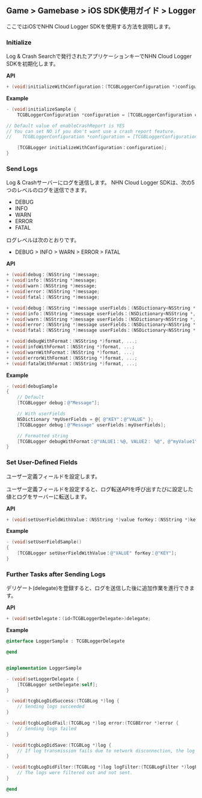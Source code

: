 ## Game > Gamebase > iOS SDK使用ガイド > Logger

ここではiOSでNHN Cloud Logger SDKを使用する方法を説明します。

### Initialize
Log & Crash Searchで発行されたアプリケーションキーでNHN Cloud Logger SDKを初期化します。

**API**

```objectivec
+ (void)initializeWithConfiguration：(TCGBLoggerConfiguration *)configuration;
```

**Example**
```objectivec
- (void)initializeSample {
    TCGBLoggerConfiguration *configuration = [TCGBLoggerConfiguration configurationWithAppKey:@"YOUR_APP_KEY"];

// Default value of enableCrashReport is YES
// You can set NO if you don't want use a crash report feature.
//    TCGBLoggerConfiguration *configuration = [TCGBLoggerConfiguration configurationWithAppKey:@"YOUR_APP_KEY" enableCrashReporter:NO];

    [TCGBLogger initializeWithConfiguration：configuration];
}
```

### Send Logs

Log & Crashサーバーにログを送信します。
NHN Cloud Logger SDKは、次の5つのレベルのログを送信できます。

* DEBUG
* INFO
* WARN
* ERROR
* FATAL

ログレベルは次のとおりです。

* DEBUG > INFO > WARN > ERROR > FATAL

**API**

```objectivec
+ (void)debug：(NSString *)message;
+ (void)info：(NSString *)message;
+ (void)warn：(NSString *)message;
+ (void)error：(NSString *)message;
+ (void)fatal：(NSString *)message;

+ (void)debug：(NSString *)message userFields：(NSDictionary<NSString *, NSString *> *)userFields;
+ (void)info：(NSString *)message userFields：(NSDictionary<NSString *, NSString *> *)userFields;
+ (void)warn：(NSString *)message userFields：(NSDictionary<NSString *, NSString *> *)userFields;
+ (void)error：(NSString *)message userFields：(NSDictionary<NSString *, NSString *> *)userFields;
+ (void)fatal：(NSString *)message userFields：(NSDictionary<NSString *, NSString *> *)userFields;

+ (void)debugWithFormat：(NSString *)format, ...;
+ (void)infoWithFormat：(NSString *)format, ...;
+ (void)warnWithFormat：(NSString *)format, ...;
+ (void)errorWithFormat：(NSString *)format, ...;
+ (void)fatalWithFormat：(NSString *)format, ...;
```

**Example**

```objectivec
- (void)debugSample
{
    // Default
    [TCGBLogger debug：@"Message"];

    // With userFields
    NSDictionary *myUserFields = @{ @"KEY"：@"VALUE" };
    [TCGBLogger debug：@"Message" userFields：myUserFields];

    // Formatted string
    [TCGBLogger debugWithFormat：@"VALUE1：%@, VALUE2： %@", @"myValue1", @"myValue2"];
}
```

### Set User-Defined Fields
ユーザー定義フィールドを設定します。

ユーザー定義フィールドを設定すると、ログ転送APIを呼び出すたびに設定した値とログをサーバーに転送します。

**API**

```objectivec
+ (void)setUserFieldWithValue：(NSString *)value forKey：(NSString *)key;
```

**Example**

```objectivec
- (void)setUserFieldSample()
{
    [TCGBLogger setUserFieldWithValue：@"VALUE" forKey：@"KEY"];
}
```

### Further Tasks after Sending Logs

デリゲート(delegate)を登録すると、ログを送信した後に追加作業を進行できます。

**API**

```objectivec
+ (void)setDelegate：(id<TCGBLoggerDelegate>)delegate;
```

**Example**

```objectivec
@interface LoggerSample : TCGBLoggerDelegate

@end


@implementation LoggerSample

- (void)setLoggerDelegate {
    [TCGBLogger setDelegate:self];
}

- (void)tcgbLogDidSuccess:(TCGBLog *)log {
    // Sending logs succeeded
}

- (void)tcgbLogDidFail:(TCGBLog *)log error:(TCGBError *)error {
    // Sending logs failed
}

- (void)tcgbLogDidSave:(TCGBLog *)log {
    // If log transmission fails due to network disconnection, the log is saved in a file for log retransmission.(The saved file cannot be checked.)
}

- (void)tcgbLogDidFilter:(TCGBLog *)log logFilter:(TCGBLogFilter *)logFilter {
    // The logs were filtered out and not sent.
}

@end
```